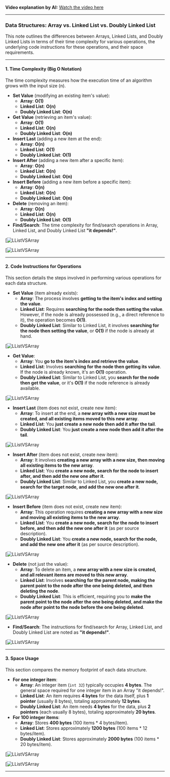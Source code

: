 **Video explanation by AI:** [Watch the video here](https://notebooklm.google.com/notebook/68a51878-3ce2-4a6e-ba12-62bb4ec9e31e?artifactId=4fdffb7f-6baf-4937-8bce-e940d974805f)

---
### Data Structures: Array vs. Linked List vs. Doubly Linked List

This note outlines the differences between Arrays, Linked Lists, and Doubly Linked Lists in terms of their time complexity for various operations, the underlying code instructions for these operations, and their space requirements.

---
#### 1. Time Complexity (Big O Notation)

The time complexity measures how the execution time of an algorithm grows with the input size (n).

- **Set Value** (modifying an existing item's value):
    - **Array**: **O(1)**
    - **Linked List**: **O(n)**
    - **Doubly Linked List**: **O(n)**
- **Get Value** (retrieving an item's value):
    - **Array**: **O(1)**
    - **Linked List**: **O(n)**
    - **Doubly Linked List**: **O(n)**
- **Insert Last** (adding a new item at the end):
    - **Array**: **O(n)**
    - **Linked List**: **O(1)**
    - **Doubly Linked List**: **O(1)**
- **Insert After** (adding a new item after a specific item):
    - **Array**: **O(n)**
    - **Linked List**: **O(n)**
    - **Doubly Linked List**: **O(n)**
- **Insert Before** (adding a new item before a specific item):
    - **Array**: **O(n)**
    - **Linked List**: **O(n)**
    - **Doubly Linked List**: **O(n)**
- **Delete** (removing an item):
    - **Array**: **O(n)**
    - **Linked List**: **O(n)**
    - **Doubly Linked List**: **O(1)**
- **Find/Search**: The time complexity for find/search operations in Array, Linked List, and Doubly Linked List **"it depends!"**.

[![LListVSArray](G:\DSA\Slides\LListVSArray\s8.png)

[![LListVSArray](G:\DSA\Slides\LListVSArray\s1.png)

---
#### 2. Code Instructions for Operations

This section details the steps involved in performing various operations for each data structure.

- **Set Value** (item already exists):
    - **Array**: The process involves **getting to the item's index and setting the value**.
    - **Linked List**: Requires **searching for the node then setting the value**. However, if the node is already possessed (e.g., a direct reference to it), the operation becomes **O(1)**.
    - **Doubly Linked List**: Similar to Linked List, it involves **searching for the node then setting the value**, or **O(1)** if the node is already at hand.

[![LListVSArray](G:\DSA\Slides\LListVSArray\s2.png)

- **Get Value**:
    - **Array**: You **go to the item's index and retrieve the value**.
    - **Linked List**: Involves **searching for the node then getting its value**. If the node is already known, it's an **O(1)** operation.
    - **Doubly Linked List**: Similar to Linked List, you **search for the node then get the value**, or it's **O(1)** if the node reference is already available.

[![LListVSArray](G:\DSA\Slides\LListVSArray\s3.png)

- **Insert Last** (item does not exist, create new item):
    - **Array**: To insert at the end, a **new array with a new size must be created, and all existing items moved to this new array**.
    - **Linked List**: You **just create a new node then add it after the tail**.
    - **Doubly Linked List**: You **just create a new node then add it after the tail**.

[![LListVSArray](G:\DSA\Slides\LListVSArray\s4.png)

- **Insert After** (item does not exist, create new item):
    - **Array**: It involves **creating a new array with a new size, then moving all existing items to the new array**.
    - **Linked List**: You **create a new node, search for the node to insert after, and then add the new one after it**.
    - **Doubly Linked List**: Similar to Linked List, you **create a new node, search for the target node, and add the new one after it**.

[![LListVSArray](G:\DSA\Slides\LListVSArray\s5.png)

- **Insert Before** (item does not exist, create new item):
    - **Array**: This operation requires **creating a new array with a new size and moving all existing items to the new array**.
    - **Linked List**: You **create a new node, search for the node to insert before, and then add the new one after it** (as per source description).
    - **Doubly Linked List**: You **create a new node, search for the node, and add the new one after it** (as per source description).

[![LListVSArray](G:\DSA\Slides\LListVSArray\s6.png)

- **Delete** (not just the value):
    - **Array**: To delete an item, a **new array with a new size is created, and all relevant items are moved to this new array**.
    - **Linked List**: Involves **searching for the parent node, making the parent point to the node after the one being deleted, and then deleting the node**.
    - **Doubly Linked List**: This is efficient, requiring you to **make the parent point to the node after the one being deleted, and make the node after point to the node before the one being deleted**.

[![LListVSArray](G:\DSA\Slides\LListVSArray\s7.png)

- **Find/Search**: The instructions for find/search for Array, Linked List, and Doubly Linked List are noted as **"it depends!"**.

[![LListVSArray](G:\DSA\Slides\LListVSArray\s8.png)

---
#### 3. Space Usage

This section compares the memory footprint of each data structure.

- **For one integer item**:
    - **Array**: An integer item (`int 32`) typically occupies **4 bytes**. The general space required for one integer item in an Array "it depends!".
    - **Linked List**: An item requires **4 bytes** for the data itself, plus **1 pointer** (usually 8 bytes), totaling approximately **12 bytes**.
    - **Doubly Linked List**: An item needs **4 bytes** for the data, plus **2 pointers** (each usually 8 bytes), totaling approximately **20 bytes**.
- **For 100 integer items**:
    - **Array**: Stores **400 bytes** (100 items * 4 bytes/item).
    - **Linked List**: Stores approximately **1200 bytes** (100 items * 12 bytes/item).
    - **Doubly Linked List**: Stores approximately **2000 bytes** (100 items * 20 bytes/item).

[![LListVSArray](G:\DSA\Slides\LListVSArray\s9.png)

[![LListVSArray](G:\DSA\Slides\LListVSArray\s10.png)

---